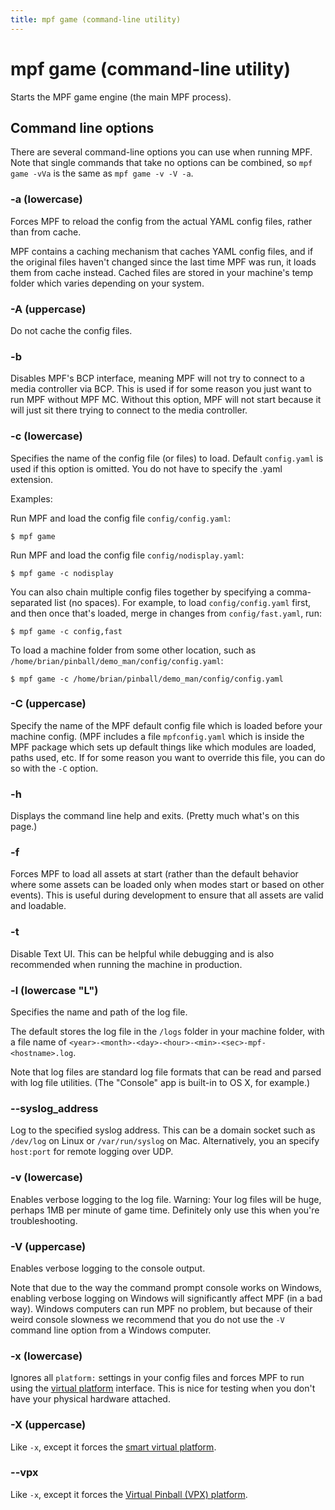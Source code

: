 ```yaml
---
title: mpf game (command-line utility)
---
```


# mpf game (command-line utility)


Starts the MPF game engine (the main MPF process).

## Command line options

There are several command-line options you can use when running MPF.
Note that single commands that take no options can be combined, so
`mpf game -vVa` is the same as `mpf game -v -V -a`.

### -a (lowercase)

Forces MPF to reload the config from the actual YAML config files,
rather than from cache.

MPF contains a caching mechanism that caches YAML config files, and if
the original files haven't changed since the last time MPF was run, it
loads them from cache instead. Cached files are stored in your
machine's temp folder which varies depending on your system.

### -A (uppercase)

Do not cache the config files.

### -b

Disables MPF's BCP interface, meaning MPF will not try to connect to a
media controller via BCP. This is used if for some reason you just want
to run MPF without MPF MC. Without this option, MPF will not start
because it will just sit there trying to connect to the media
controller.

### -c (lowercase)

Specifies the name of the config file (or files) to load. Default
`config.yaml` is used if this option is omitted. You do not have to
specify the .yaml extension.

Examples:

Run MPF and load the config file `config/config.yaml`:

``` shell
$ mpf game
```

Run MPF and load the config file `config/nodisplay.yaml`:

``` shell
$ mpf game -c nodisplay
```

You can also chain multiple config files together by specifying a
comma-separated list (no spaces). For example, to load
`config/config.yaml` first, and then once that's loaded, merge in
changes from `config/fast.yaml`, run:

``` shell
$ mpf game -c config,fast
```

To load a machine folder from some other location, such as
`/home/brian/pinball/demo_man/config/config.yaml`:

``` shell
$ mpf game -c /home/brian/pinball/demo_man/config/config.yaml
```

### -C (uppercase)

Specify the name of the MPF default config file which is loaded before
your machine config. (MPF includes a file `mpfconfig.yaml`
which is inside the MPF package which sets up default things like which
modules are loaded, paths used, etc. If for some reason you want to
override this file, you can do so with the `-C` option.

### -h

Displays the command line help and exits. (Pretty much what's on this
page.)

### -f

Forces MPF to load all assets at start (rather than the default behavior
where some assets can be loaded only when modes start or based on other
events). This is useful during development to ensure that all assets are
valid and loadable.

### -t

Disable Text UI. This can be helpful while debugging and is also
recommended when running the machine in production.

### -l (lowercase "L")

Specifies the name and path of the log file.

The default stores the log file in the `/logs` folder in your machine
folder, with a file name of
`<year>-<month>-<day>-<hour>-<min>-<sec>-mpf-<hostname>.log`.

Note that log files are standard log file formats that can be read and
parsed with log file utilities. (The "Console" app is built-in to OS
X, for example.)

### --syslog_address

Log to the specified syslog address. This can be a domain socket such as
`/dev/log` on Linux or `/var/run/syslog` on Mac. Alternatively, you an
specify `host:port` for remote logging over UDP.

### -v (lowercase)

Enables verbose logging to the log file. Warning: Your log files will be
huge, perhaps 1MB per minute of game time. Definitely only use this when
you're troubleshooting.

### -V (uppercase)

Enables verbose logging to the console output.

Note that due to the way the command prompt console works on Windows,
enabling verbose logging on Windows will significantly affect MPF (in a
bad way). Windows computers can run MPF no problem, but because of their
weird console slowness we recommend that you do not use the
`-V` command line option from a Windows computer.

### -x (lowercase)

Ignores all `platform:` settings in your config files and forces MPF to
run using the
[virtual platform](../../hardware/virtual/virtual.md) interface. This is nice for testing when you don't have
your physical hardware attached.

### -X (uppercase)

Like `-x`, except it forces the
[smart virtual platform](../../hardware/virtual/smart_virtual.md).

### --vpx

Like `-x`, except it forces the
[Virtual Pinball (VPX) platform](../../hardware/virtual/virtual_pinball_vpx.md).
